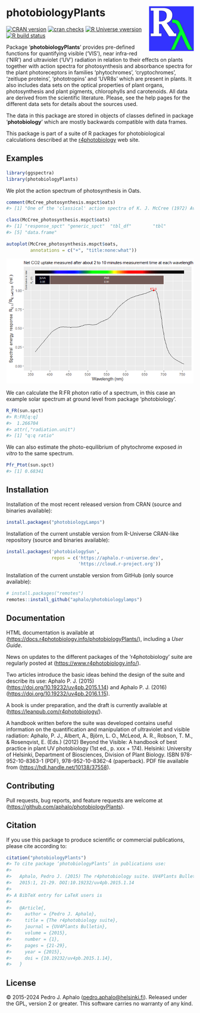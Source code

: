 
# photobiologyPlants <img src="man/figures/logo.png" align="right" width="120" />

<!-- badges: start -->

[![CRAN
version](https://www.r-pkg.org/badges/version-last-release/photobiologyPlants)](https://cran.r-project.org/package=photobiologyPlants)
[![cran
checks](https://badges.cranchecks.info/worst/photobiologyPlants.svg)](https://cran.r-project.org/web/checks/check_results_photobiologyPlants.html)
[![R Universe
vwersion](https://aphalo.r-universe.dev/badges/photobiologyPlants)](https://aphalo.r-universe.dev/photobiologyPlants)
[![R build
status](https://github.com/aphalo/photobiologyPlants/workflows/R-CMD-check/badge.svg)](https://github.com/aphalo/photobiologyPlants/actions)
<!-- badges: end -->

Package ‘**photobiologyPlants**’ provides pre-defined functions for
quantifying visible (‘VIS’), near infra-red (‘NIR’) and ultraviolet
(‘UV’) radiation in relation to their effects on plants together with
action spectra for photosynthesis and absorbance spectra for the plant
photoreceptors in families ‘phytochromes’, ‘cryptochromes’, ‘zeitlupe
proteins’, ‘phototropins’ and ‘UVR8s’ which are present in plants. It
also includes data sets on the optical properties of plant organs,
photosynthesis and plant pigments, chlorophylls and carotenoids. All
data are derived from the scientific literature. Please, see the help
pages for the different data sets for details about the sources used.

The data in this package are stored in objects of classes defined in
package ‘**photobiology**’ which are mostly backwards compatible with
data frames.

This package is part of a suite of R packages for photobiological
calculations described at the
[r4photobiology](https://www.r4photobiology.info) web site.

## Examples

``` r
library(ggspectra)
library(photobiologyPlants)
```

We plot the action spectrum of photosynthesis in Oats.

``` r
comment(McCree_photosynthesis.mspct$oats)
#> [1] "One of the 'classical' action spectra of K. J. McCree (1972) Avena sativa L. var. Coronado."
```

``` r
class(McCree_photosynthesis.mspct$oats)
#> [1] "response_spct" "generic_spct"  "tbl_df"        "tbl"          
#> [5] "data.frame"
```

``` r
autoplot(McCree_photosynthesis.mspct$oats, 
         annotations = c("+", "title:none:what"))
```

![](man/figures/README-example1a-1.png)<!-- -->

We can calculate the R:FR photon ratio of a spectrum, in this case an
example solar spectrum at ground level from package ‘photobiology’.

``` r
R_FR(sun.spct)
#> R:FR[q:q] 
#>  1.266704 
#> attr(,"radiation.unit")
#> [1] "q:q ratio"
```

We can also estimate the photo-equilibrium of phytochrome exposed *in
vitro* to the same spectrum.

``` r
Pfr_Ptot(sun.spct)
#> [1] 0.68341
```

## Installation

Installation of the most recent released version from CRAN (source and
binaries available):

``` r
install.packages("photobiologyLamps")
```

Installation of the current unstable version from R-Universe CRAN-like
repository (source and binaries available):

``` r
install.packages('photobiologySun', 
                 repos = c('https://aphalo.r-universe.dev', 
                           'https://cloud.r-project.org'))
```

Installation of the current unstable version from GitHub (only source
available):

``` r
# install.packages("remotes")
remotes::install_github("aphalo/photobiologylamps")
```

## Documentation

HTML documentation is available at
(<https://docs.r4photobiology.info/photobiologyPlants/>), including a
*User Guide*.

News on updates to the different packages of the ‘r4photobiology’ suite
are regularly posted at (<https://www.r4photobiology.info/>).

Two articles introduce the basic ideas behind the design of the suite
and describe its use: Aphalo P. J. (2015)
(<https://doi.org/10.19232/uv4pb.2015.1.14>) and Aphalo P. J. (2016)
(<https://doi.org/10.19232/uv4pb.2016.1.15>).

A book is under preparation, and the draft is currently available at
(<https://leanpub.com/r4photobiology/>).

A handbook written before the suite was developed contains useful
information on the quantification and manipulation of ultraviolet and
visible radiation: Aphalo, P. J., Albert, A., Björn, L. O., McLeod, A.
R., Robson, T. M., & Rosenqvist, E. (Eds.) (2012) Beyond the Visible: A
handbook of best practice in plant UV photobiology (1st ed., p. xxx +
174). Helsinki: University of Helsinki, Department of Biosciences,
Division of Plant Biology. ISBN 978-952-10-8363-1 (PDF),
978-952-10-8362-4 (paperback). PDF file available from
(<https://hdl.handle.net/10138/37558>).

## Contributing

Pull requests, bug reports, and feature requests are welcome at
(<https://github.com/aphalo/photobiologyPlants>).

## Citation

If you use this package to produce scientific or commercial
publications, please cite according to:

``` r
citation("photobiologyPlants")
#> To cite package ‘photobiologyPlants’ in publications use:
#> 
#>   Aphalo, Pedro J. (2015) The r4photobiology suite. UV4Plants Bulletin,
#>   2015:1, 21-29. DOI:10.19232/uv4pb.2015.1.14
#> 
#> A BibTeX entry for LaTeX users is
#> 
#>   @Article{,
#>     author = {Pedro J. Aphalo},
#>     title = {The r4photobiology suite},
#>     journal = {UV4Plants Bulletin},
#>     volume = {2015},
#>     number = {1},
#>     pages = {21-29},
#>     year = {2015},
#>     doi = {10.19232/uv4pb.2015.1.14},
#>   }
```

## License

© 2015-2024 Pedro J. Aphalo (<pedro.aphalo@helsinki.fi>). Released under
the GPL, version 2 or greater. This software carries no warranty of any
kind.
